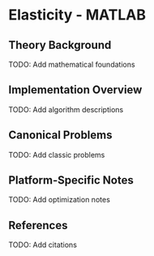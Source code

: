 # Elasticity - MATLAB
## Theory Background
TODO: Add mathematical foundations
## Implementation Overview
TODO: Add algorithm descriptions
## Canonical Problems
TODO: Add classic problems
## Platform-Specific Notes
TODO: Add optimization notes
## References
TODO: Add citations